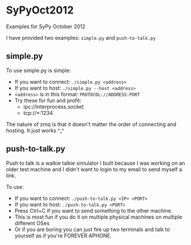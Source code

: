SyPyOct2012
===========

Examples for SyPy October 2012

I have provided two examples: `simple.py` and `push-to-talk.py`

## simple.py ##

To use simple.py is simple:

* If you want to connect: `./simple.py <address>`
* If you want to host: `./simple.py --host <address>`
* `<address>` is in this format: `PROTOCOL://ADDRESS:PORT`
* Try these for fun and profit:
  * ipc://interprocess.socket
  * tcp://*:1234

The nature of zmq is that it doesn't matter the order of connecting and hosting. It just works ^_^

## push-to-talk.py ##

Push to talk is a walkie talkie simulator I built because I was working on an older test machine and I didn't want to login to my email to send myself a link.

To use: 

* If you want to connect: `./push-to-talk.py <IP> <PORT>`
* If you want to host: `./push-to-talk.py <PORT>`
* Press Ctrl+C if you want to send something to the other machine.
* This is most fun if you do it on multiple physical machines on multiple different OSes
* Or if you are boring you can just fire up two terminals and talk to yourself as if you're FOREVER APHONE.
